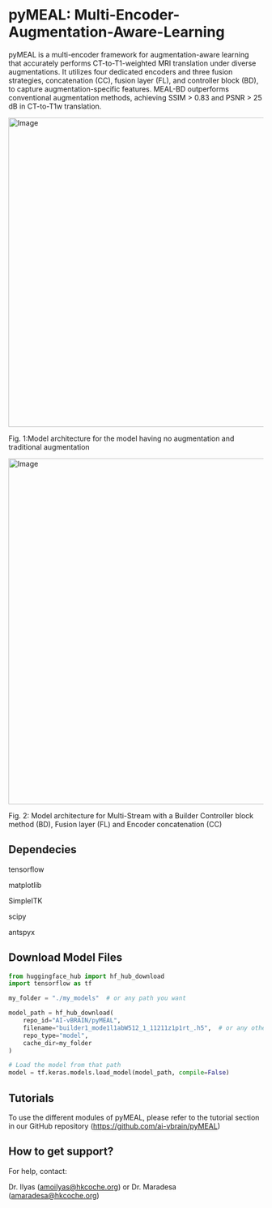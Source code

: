 # pyMEAL: Multi-Encoder-Augmentation-Aware-Learning

pyMEAL is a multi-encoder framework for augmentation-aware learning that accurately performs CT-to-T1-weighted MRI translation under diverse augmentations. It utilizes four dedicated encoders and three fusion strategies, concatenation (CC), fusion layer (FL), and controller block (BD), to capture augmentation-specific features. MEAL-BD outperforms conventional augmentation methods, achieving SSIM > 0.83 and PSNR > 25 dB in CT-to-T1w translation.

<img width="611" alt="Image" src="https://github.com/user-attachments/assets/2ce4b937-3a9d-4157-859f-10e379843efe" />


Fig. 1:Model architecture for the model having no augmentation and traditional augmentation


<img width="683" alt="Image" src="https://github.com/user-attachments/assets/811fc579-a0d0-4ebf-bd2b-e47b48405647" />


Fig. 2: Model architecture for Multi-Stream with a Builder Controller block method (BD), Fusion layer (FL) and Encoder concatenation (CC)

## Dependecies
tensorflow

matplotlib

SimpleITK

scipy

antspyx

## Download Model Files

```python
from huggingface_hub import hf_hub_download
import tensorflow as tf

my_folder = "./my_models"  # or any path you want

model_path = hf_hub_download(
    repo_id="AI-vBRAIN/pyMEAL",
    filename="builder1_mode1l1abW512_1_11211z1p1rt_.h5",  # or any other desired model in our Huggingface
    repo_type="model",
    cache_dir=my_folder
)

# Load the model from that path
model = tf.keras.models.load_model(model_path, compile=False)
```




## Tutorials
To use the different modules of pyMEAL, please refer to the tutorial section in our GitHub repository (https://github.com/ai-vbrain/pyMEAL)

## How to get support?
For help, contact:

Dr. Ilyas (<amoiIyas@hkcoche.org>) or Dr. Maradesa (<amaradesa@hkcoche.org>)


